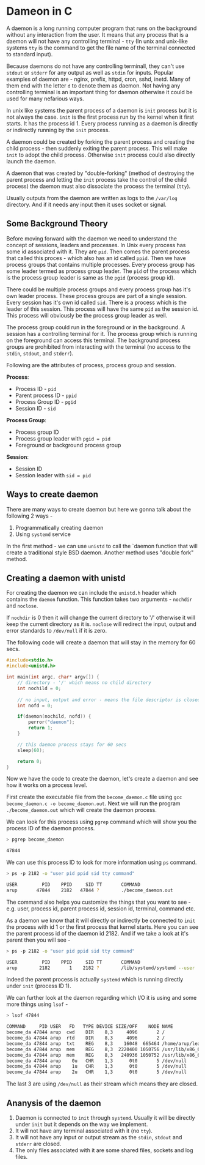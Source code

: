 # Dameon in C

A daemon is a long running computer program that runs on the background without any interaction from the user. It means that any process that is a daemon will not have any controlling terminal - `tty` (In unix and unix-like systems `tty` is the command to get the file name of the terminal connected to standard input).

Because daemons do not have any controlling terminall, they can't use `stdout` or `stderr` for any output as well as `stdin` for inputs. Popular examples of daemon are - nginx, prefix, httpd, cron, sshd, inetd. Many of them end with the letter `d` to denote them as daemon. Not having any controlling terminal is an important thing for daemon otherwise it could be used for many nefarious ways. 

In unix like systems the parent process of a daemon is `init` process but it is not always the case. `init` is the first process run by the kernel when it first starts. It has the process id 1. Every process running as a daemon is directly or indirectly running by the `init` process.

A daemon could be created by forking the parent process and creating the child process - then suddenly exiting the parent process. This will make `init` to adopt the child process. Otherwise `init` process could also directly launch the daemon.

A daemon that was created by "double-forking" (method of destroying the parent process and letting the `init` process take the control of the child process) the daemon must also dissociate the process the terminal (`tty`).

Usually outputs from the daemon are written as logs to the `/var/log` directory. And if it needs any input then it uses socket or signal.

## Some Background Theory

Before moving forward with the daemon we need to understand the concept of sessions, leaders and processes. In Unix every process has some id associated with it. They are `pid`. Then comes the parent process that called this proces - which also has an id called `ppid`. Then we have process groups that contains multiple processes. Every process group has some leader termed as process group leader. The `pid` of the process which is the process group leader is same as the `pgid` (process group id). 

There could be multiple process groups and every process group has it's own leader process. These process groups are part of a single session. Every session has it's own id called `sid`. There is a process which is the leader of this session. This process will have the same `pid` as the session id. This process will obviously be the process group leader as well.

The process group could run in the foreground or in the background. A session has a controlling terminal for it. The process group which is running on the foreground can access this terminal. The background process groups are prohibited from interacting with the terminal (no access to the `stdin`, `stdout`, and `stderr`).

Following are the attributes of process, process group and session.

**Process**:

- Process ID - `pid`
- Parent process ID - `ppid`
- Process Group ID - `pgid`
- Session ID - `sid`

**Process Group**:

- Process group ID
- Process group leader with `pgid = pid`
- Foreground or background process group

**Session**:

- Session ID
- Session leader with `sid = pid`

## Ways to create daemon

There are many ways to create daemon but here we gonna talk about the following 2 ways -

1. Programmatically creating daemon
2. Using `systemd` service

In the first method - we can use `unistd` to call the `daemon function that will create a traditional style BSD daemon. Another method uses "double fork" method.

## Creating a daemon with unistd

For creating the daemon we can include the `unistd.h` header which contains the `daemon` function. This function takes two arguments - `nochdir` and `noclose`.

If `nochdir` is 0 then it will change the current directory to '/' otherwise it will keep the current directory as it is. `noclose` will redirect the input, output and error standards to `/dev/null` if it is zero.

The following code will create a daemon that will stay in the memory for 60 secs.

```c
#include<stdio.h>
#include<unistd.h>

int main(int argc, char* argv[]) {
	// directory - '/' which means no child directory
	int nochild = 0;
	
	// no input, output and error - means the file descriptor is closed
	int nofd = 0;

	if(daemon(nochild, nofd)) {
		perror("daemon");
		return 1;
	}

	// this daemon process stays for 60 secs
	sleep(60);

	return 0;
}
```

Now we have the code to create the daemon, let's create a daemon and see how it works on a process level.

First create the executable file from the `become_daemon.c` file using `gcc become_daemon.c -o become_daemon.out`. Next we will run the program `./become_daemon.out` which will create the daemon process.

We can look for this process using `pgrep` command which will show you the process ID of the daemon process.

```sh
> pgrep become_daemon

47844
```

We can use this process ID to look for more information using `ps` command.

```sh
> ps -p 2182 -o "user pid ppid sid tty command"

USER         PID    PPID     SID TT       COMMAND
arup       47844    2182   47844 ?        ./become_daemon.out
```

The command also helps you customize the things that you want to see - e.g. user, process id, parent process id, session id, terminal, command etc.

As a daemon we know that it will directly or indirectly be connected to `init` the process with id 1 or the first process that kernel starts. Here you can see the parent process id of the daemon id 2182. And if we take a look at it's parent then you will see -

```sh
> ps -p 2182 -o "user pid ppid sid tty command"

USER         PID    PPID     SID TT       COMMAND
arup        2182       1    2182 ?        /lib/systemd/systemd --user
```

Indeed the parent process is actually `systemd` which is running directly under `init` (process ID 1). 

We can further look at the daemon regarding which I/O it is using and some more things using `lsof` -

```sh
> lsof 47844

COMMAND     PID USER   FD   TYPE DEVICE SIZE/OFF    NODE NAME
become_da 47844 arup  cwd    DIR    8,3     4096       2 /
become_da 47844 arup  rtd    DIR    8,3     4096       2 /
become_da 47844 arup  txt    REG    8,3    16048  665464 /home/arup/learnings/clanguage/daemon/become_daemon.out
become_da 47844 arup  mem    REG    8,3  2220400 1050756 /usr/lib/x86_64-linux-gnu/libc.so.6
become_da 47844 arup  mem    REG    8,3   240936 1050752 /usr/lib/x86_64-linux-gnu/ld-linux-x86-64.so.2
become_da 47844 arup    0u   CHR    1,3      0t0       5 /dev/null
become_da 47844 arup    1u   CHR    1,3      0t0       5 /dev/null
become_da 47844 arup    2u   CHR    1,3      0t0       5 /dev/null
```

The last 3 are using `/dev/null` as their stream which means they are closed.

## Ananysis of the daemon

1. Daemon is connected to `init` through `systemd`. Usually it will be directly under `init` but it depends on the way we implement.
2. It will not have any terminal associated with it (no `tty`).
3. It will not have any input or output stream as the `stdin`, `stdout` and `stderr` are closed.
4. The only files associated with it are some shared files, sockets and log files.
